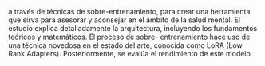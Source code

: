 a través de técnicas de sobre-entrenamiento, para crear una herramienta que sirva para
asesorar y aconsejar en el ámbito de la salud mental. El estudio explica detalladamente
la arquitectura, incluyendo los fundamentos teóricos y matemáticos. El proceso de sobre-
entrenamiento hace uso de una técnica novedosa en el estado del arte, conocida como
LoRA (Low Rank Adapters). Posteriormente, se evalúa el rendimiento de este modelo